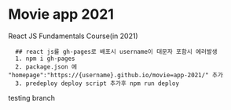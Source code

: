 # Movie app 2021

React JS Fundamentals Course(in 2021)

      ## react js를 gh-pages로 배포시 username이 대문자 포함시 에러발생
      1. npm i gh-pages
      2. package.json 에 "homepage":"https://{username}.github.io/movie=app-2021/" 추가
      3. predeploy deploy script 추가후 npm run deploy 


testing branch